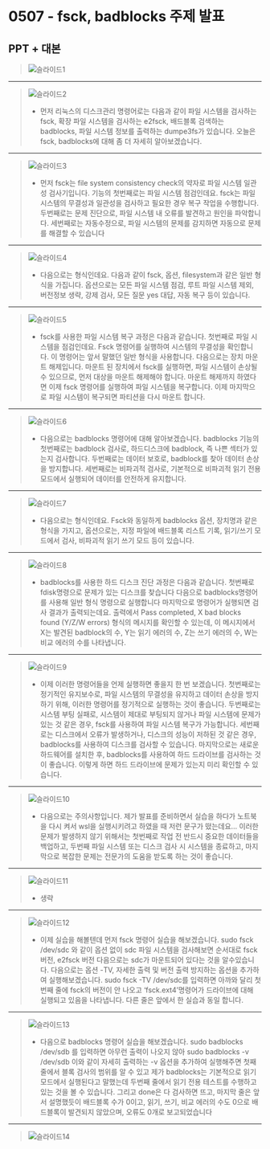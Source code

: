 # 0507 - fsck, badblocks 주제 발표
## PPT + 대본
> ![슬라이드1](https://github.com/22seul/System/assets/143988446/a14f4b5d-eb76-4153-a6c5-f725c090bf76)
---
> ![슬라이드2](https://github.com/22seul/System/assets/143988446/c98fa9b9-be30-42a5-9d82-d32dc12c8e61)
> * 먼저 리눅스의 디스크관리 명령어로는 다음과 같이 
파일 시스템을 검사하는 fsck, 확장 파일 시스템을 검사하는 e2fsck, 
배드블록 검색하는 badblocks, 파일 시스템 정보를 출력하는 dumpe3fs가 있습니다.
오늘은 fsck, badblocks에 대해 좀 더 자세히 알아보겠습니다.
---
> ![슬라이드3](https://github.com/22seul/System/assets/143988446/47df6b7e-bde4-4b81-bf6e-149a258ec227)
> * 먼저 fsck는 file system consistency check의 약자로 파일 시스템 일관성 검사기입니다. 기능의 첫번째로는 파일 시스템 점검인데요. fsck는 파일 시스템의 무결성과 일관성을 검사하고 필요한 경우 복구 작업을 수행합니다. 
두번째로는 문제 진단으로, 파일 시스템 내 오류를 발견하고 원인을 파악합니다.
세번째로는 자동수정으로, 파일 시스템의 문제를 감지하면 자동으로 문제를 해결할 수 있습니다
---
> ![슬라이드4](https://github.com/22seul/System/assets/143988446/a3286da2-d586-4186-b349-6c6d4bd24c6d)
> * 다음으로는 형식인데요. 다음과 같이 fsck, 옵션, filesystem과 같은 일반 형식을 가집니다. 옵션으로는 모든 파일 시스템 점검, 루트 파일 시스템 제외, 버전정보 생략, 강제 검사, 모든 질문 yes 대답, 자동 복구 등이 있습니다.
---
> ![슬라이드5](https://github.com/22seul/System/assets/143988446/4a4f548a-8181-40a3-8b57-46e2989cbc9e)
> * fsck를 사용한 파일 시스템 복구 과정은 다음과 같습니다.
첫번째로 파일 시스템을 점검인데요. Fsck 명령어를 실행하여 시스템의 무결성을 확인합니다. 이 명령어는 앞서 말했던 일반 형식을 사용합니다.
다음으로는 장치 마운트 해제입니다. 마운트 된 장치에서 fsck를 실행하면, 파일 시스템이 손상될 수 있으므로, 먼저 대상을 마운트 해제해야 합니다.
마운트 해제까지 하였다면 이제 fsck 명령어를 실행하여 파일 시스템을 복구합니다.
이제 마지막으로 파일 시스템이 복구되면 파티션을 다시 마운트 합니다.
---
> ![슬라이드6](https://github.com/22seul/System/assets/143988446/7826cac9-c787-4cc9-ba01-a21db9b597a0)
> * 다음으로는 badblocks 명령어에 대해 알아보겠습니다.
badblocks 기능의 첫번째로는 badblock 검사로, 하드디스크에 badblock, 즉 나쁜 섹터가 있는지 검사합니다.
두번째로는 데이터 보호로, badblock를 찾아 데이터 손상을 방지합니다.
세번째로는 비파괴적 검사로, 기본적으로 비파괴적 읽기 전용 모드에서 실행되어 데이터를 안전하게 유지합니다.
---
> ![슬라이드7](https://github.com/22seul/System/assets/143988446/50f9c83b-f7d0-484e-b932-ac658c39cf0f)
> * 다음으로는 형식인데요. Fsck와 동일하게 badblocks 옵션, 장치명과 같은 형식을 가지고, 옵션으로는, 지정 파일에 배드블록 리스트 기록, 읽기/쓰기 모드에서 검사, 비파괴적 읽기 쓰기 모드 등이 있습니다.
---
> ![슬라이드8](https://github.com/22seul/System/assets/143988446/94786f46-f2eb-4858-b5f9-15befc57f1d6)
> * badblocks를 사용한 하드 디스크 진단 과정은 다음과 같습니다.
첫번째로 fdisk명령으로 문제가 있는 디스크를 찾습니다
다음으로 badblocks명령어를 사용해 일반 형식 명령으로 실행합니다
마지막으로 명령어가 실행되면 검사 결과가 출력되는데요. 출력에서 Pass completed, X bad blocks found (Y/Z/W errors) 형식의 메시지를 확인할 수 있는데,
이 메시지에서 X는 발견된 badblock의 수, Y는 읽기 에러의 수, Z는 쓰기 에러의 수, W는 비교 에러의 수를 나타냅니다.
---
> ![슬라이드9](https://github.com/22seul/System/assets/143988446/120e96a2-5575-47ac-b1c2-564a17983aa9)
> * 이제 이러한 명령어들을 언제 실행하면 좋을지 한 번 보겠습니다.
첫번째로는 정기적인 유지보수로, 파일 시스템의 무결성을 유지하고 데이터 손상을 방지하기 위해, 이러한 명령어를 정기적으로 실행하는 것이 좋습니다.
두번째로는 시스템 부팅 실패로, 시스템이 제대로 부팅되지 않거나 파일 시스템에 문제가 있는 것 같은 경우, fsck를 사용하여 파일 시스템 복구가 가능합니다.
세번째로는 디스크에서 오류가 발생하거나, 디스크의 성능이 저하된 것 같은 경우, badblocks를 사용하여 디스크를 검사할 수 있습니다.
마지막으로는 새로운 하드웨어를 설치한 후, badblocks를 사용하여 하드 드라이브를 검사하는 것이 좋습니다. 이렇게 하면 하드 드라이브에 문제가 있는지 미리 확인할 수 있습니다.
---
> ![슬라이드10](https://github.com/22seul/System/assets/143988446/6c1978c4-d051-42ac-b47f-45e1e2831572)
> * 다음으로는 주의사항입니다. 제가 발표를 준비하면서 실습을 하다가 노트북을 다시 켜서 wsl을 실행시키려고 하였을 때 저런 문구가 떴는데요… 이러한 문제가 발생하지 않기 위해서는 첫번째로 작업 전 반드시 중요한 데이터들을 백업하고, 두번째 파일 시스템 또는 디스크 검사 시 시스템을 종료하고, 마지막으로 복잡한 문제는 전문가의 도움을 받도록 하는 것이 좋습니다.
---
> ![슬라이드11](https://github.com/22seul/System/assets/143988446/baa62005-fa10-4aba-8108-483c203be8e1)
> * 생략
---
> ![슬라이드12](https://github.com/22seul/System/assets/143988446/b12e185f-4d5d-49d2-9ca9-0009d25f7f58)
> * 이제 실습을 해볼텐데 먼저 fsck 명령어 실습을 해보겠습니다.
sudo fsck /dev/sdc 와 같이 옵션 없이 sdc 파일 시스템을 검사해보면
순서대로 fsck 버전, e2fsck 버전
다음으로는 sdc가 마운트되어 있다는 것을 알수있습니다.
다음으로는 옵션 -TV, 자세한 출력 및 버전 출력 방지하는 옵션을 추가하여 실행해보겠습니다.
sudo fsck -TV /dev/sdc를 입력하면 아까와 달리 첫번째 줄에 fsck의 버전이 안 나오고 ‘fsck.ext4’명령어가 드라이브에 대해 실행되고 있음을 나타냅니다. 다른 줄은 앞에서 한 실습과 동일 합니다.
---
> ![슬라이드13](https://github.com/22seul/System/assets/143988446/9c393eaf-7e33-4018-a621-1e29eba1a4ab)
> * 다음으로 badblocks 명령어 실습을 해보겠습니다.
sudo badblocks /dev/sdb 를 입력하면 아무런 출력이 나오지 않아
sudo badblocks -v /dev/sdb 이와 같이 자세히 출력하는 -v 옵션을 추가하여 실행해주면 
첫째줄에서 블록 검사의 범위를 알 수 있고
제가 badblocks는 기본적으로 읽기 모드에서 실행된다고 말했는데 두번째 줄에서 읽기 전용 테스트를 수행하고 있는 것을 볼 수 있습니다. 그리고 done은 다 검사하면 뜨고,
마지막 줄은 앞서 설명했듯이 배드블록 수가 0이고, 읽기, 쓰기, 비교 에러의 수도 0으로 배드블록이 발견되지 않았으며, 오류도 0개로 보고되었습니다
---
> ![슬라이드14](https://github.com/22seul/System/assets/143988446/f85c0314-d5e6-4988-992b-ee26d20b93d9)

